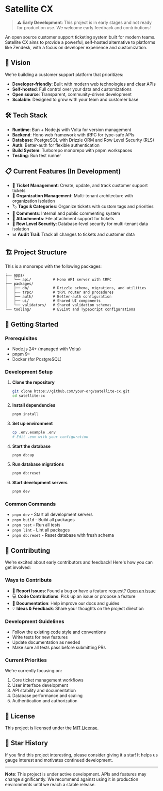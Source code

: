 # Satellite CX

> **⚠️ Early Development**: This project is in early stages and not ready for production use. We welcome early feedback and contributions!

An open source customer support ticketing system built for modern teams. Satellite CX aims to provide a powerful, self-hosted alternative to platforms like Zendesk, with a focus on developer experience and customization.

## 🚀 Vision

We're building a customer support platform that prioritizes:

- **Developer-friendly**: Built with modern web technologies and clear APIs
- **Self-hosted**: Full control over your data and customizations
- **Open source**: Transparent, community-driven development
- **Scalable**: Designed to grow with your team and customer base

## 🛠️ Tech Stack

- **Runtime**: Bun + Node.js with Volta for version management
- **Backend**: Hono web framework with tRPC for type-safe APIs
- **Database**: PostgreSQL with Drizzle ORM and Row Level Security (RLS)
- **Auth**: Better-auth for flexible authentication
- **Build System**: Turborepo monorepo with pnpm workspaces
- **Testing**: Bun test runner

## 📋 Current Features (In Development)

- 🎫 **Ticket Management**: Create, update, and track customer support tickets
- 👥 **Organization Management**: Multi-tenant architecture with organization isolation
- 🏷️ **Tags & Categories**: Organize tickets with custom tags and priorities
- 💬 **Comments**: Internal and public commenting system
- 📎 **Attachments**: File attachment support for tickets
- 🔐 **Row Level Security**: Database-level security for multi-tenant data isolation
- 📊 **Audit Trail**: Track all changes to tickets and customer data

## 🏗️ Project Structure

This is a monorepo with the following packages:

```
├── apps/
│   └── api/          # Hono API server with tRPC
├── packages/
│   ├── db/           # Drizzle schema, migrations, and utilities
│   ├── trpc/         # tRPC router and procedures
│   ├── auth/         # Better-auth configuration
│   ├── ui/           # Shared UI components
│   └── validators/   # Shared validation schemas
└── tooling/          # ESLint and TypeScript configurations
```

## 🚦 Getting Started

### Prerequisites

- Node.js 24+ (managed with Volta)
- pnpm 9+
- Docker (for PostgreSQL)

### Development Setup

1. **Clone the repository**

   ```bash
   git clone https://github.com/your-org/satellite-cx.git
   cd satellite-cx
   ```

2. **Install dependencies**

   ```bash
   pnpm install
   ```

3. **Set up environment**

   ```bash
   cp .env.example .env
   # Edit .env with your configuration
   ```

4. **Start the database**

   ```bash
   pnpm db:up
   ```

5. **Run database migrations**

   ```bash
   pnpm db:reset
   ```

6. **Start development servers**
   ```bash
   pnpm dev
   ```

### Common Commands

- `pnpm dev` - Start all development servers
- `pnpm build` - Build all packages
- `pnpm test` - Run all tests
- `pnpm lint` - Lint all packages
- `pnpm db:reset` - Reset database with fresh schema

## 🤝 Contributing

We're excited about early contributors and feedback! Here's how you can get involved:

### Ways to Contribute

- 🐛 **Report Issues**: Found a bug or have a feature request? [Open an issue](https://github.com/your-org/satellite-cx/issues)
- 💻 **Code Contributions**: Pick up an issue or propose a feature
- 📖 **Documentation**: Help improve our docs and guides
- 💡 **Ideas & Feedback**: Share your thoughts on the project direction

### Development Guidelines

- Follow the existing code style and conventions
- Write tests for new features
- Update documentation as needed
- Make sure all tests pass before submitting PRs

### Current Priorities

We're currently focusing on:

1. Core ticket management workflows
2. User interface development
3. API stability and documentation
4. Database performance and scaling
5. Authentication and authorization

## 📄 License

This project is licensed under the [MIT License](LICENSE).

## 🌟 Star History

If you find this project interesting, please consider giving it a star! It helps us gauge interest and motivates continued development.

---

**Note**: This project is under active development. APIs and features may change significantly. We recommend against using it in production environments until we reach a stable release.
